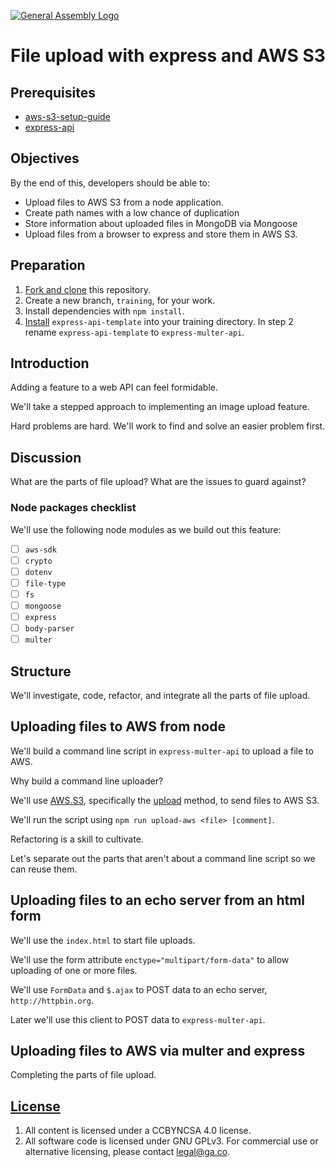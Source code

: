 [![General Assembly Logo](https://camo.githubusercontent.com/1a91b05b8f4d44b5bbfb83abac2b0996d8e26c92/687474703a2f2f692e696d6775722e636f6d2f6b6538555354712e706e67)](https://generalassemb.ly/education/web-development-immersive)

# File upload with express and AWS S3

## Prerequisites

-   [aws-s3-setup-guide](https://github.com/ga-wdi-boston/aws-s3-setup-guide)
-   [express-api](https://github.com/ga-wdi-boston/express-api)

## Objectives

By the end of this, developers should be able to:

-   Upload files to AWS S3 from a node application.
-   Create path names with a low chance of duplication
-   Store information about uploaded files in MongoDB via Mongoose
-   Upload files from a browser to express and store them in AWS S3.

## Preparation

1.  [Fork and clone](https://github.com/ga-wdi-boston/meta/wiki/ForkAndClone)
    this repository.
1.  Create a new branch, `training`, for your work.
1.  Install dependencies with `npm install`.
1.  [Install](https://github.com/ga-wdi-boston/express-api-template#installation)
    `express-api-template` into your training directory.  In step 2 rename
    `express-api-template` to `express-multer-api`.

## Introduction

Adding a feature to a web API can feel formidable.

We'll take a stepped approach to implementing an image upload feature.

Hard problems are hard.  We'll work to find and solve an easier problem first.

## Discussion

What are the parts of file upload?  What are the issues to guard against?

### Node packages checklist

We'll use the following node modules as we build out this feature:

-   [ ] `aws-sdk`
-   [ ] `crypto`
-   [ ] `dotenv`
-   [ ] `file-type`
-   [ ] `fs`
-   [ ] `mongoose`
-   [ ] `express`
-   [ ] `body-parser`
-   [ ] `multer`

## Structure

We'll investigate, code, refactor, and integrate all the parts of file upload.

## Uploading files to AWS from node

We'll build a command line script in `express-multer-api` to upload a file to
 AWS.

Why build a command line uploader?

We'll use [AWS.S3](http://docs.aws.amazon.com/AWSJavaScriptSDK/latest/AWS/S3.html),
 specifically the [upload](http://docs.aws.amazon.com/AWSJavaScriptSDK/latest/AWS/S3.html#upload-property)
 method, to send files to AWS S3.

We'll run the script using `npm run upload-aws <file> [comment]`.

Refactoring is a skill to cultivate.

Let's separate out the parts that aren't about a command line script so we can
 reuse them.

## Uploading files to an echo server from an html form

We'll use the `index.html` to start file uploads.

We'll use the form attribute `enctype="multipart/form-data"` to allow uploading
 of one or more files.

We'll use `FormData` and `$.ajax` to POST data to an echo server,
 `http://httpbin.org`.

Later we'll use this client to POST data to `express-multer-api`.

## Uploading files to AWS via multer and express

Completing the parts of file upload.

## [License](LICENSE)

1.  All content is licensed under a CC­BY­NC­SA 4.0 license.
1.  All software code is licensed under GNU GPLv3. For commercial use or
    alternative licensing, please contact legal@ga.co.
